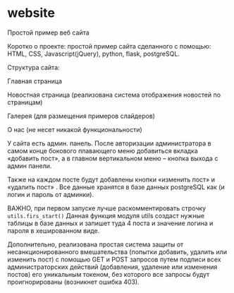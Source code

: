 # website
Простой пример веб сайта

Коротко о проекте: простой пример сайта сделанного с помощью: HTML, CSS, Javascript(jQuery), python, flask, postgreSQL.

Структура сайта:

  Главная страница
  
  Новостная страница (реализована система отображения новостей по страницам)
  
  Галерея (для размещения примеров слайдеров)
  
  О нас (не несет никакой функциональности)
  

У сайта есть админ. панель.  После авторизации администратора в самом конце  бокового плавающего меню добавиться вкладка «добавить пост», а в главном вертикальном меню – кнопка выхода с админ панели.


Также на каждом посте будут добавлены кнопки «изменить пост» и «удалить пост» .
Все данные хранятся в базе данных postgreSQL как (и логин и пароль от админки).


ВАЖНО, при первом запуске лучше раскомментировать строчку ```utils.firs_start()```
Данная функция модуля utils создаст нужные таблицы в базе данных и запишет туда 4 поста и значение логина и пароля в хешированном виде.


Дополнительно, реализована простая система защиты от несанкционированного вмешательства (попытки добавить, удалить или изменить пост) с помощью GET и POST запросов путем подписи всех администраторских действий (добавления, удаление или изменения постов) его уникальным токеном, без которого все запросы будут проигнорированы (возникнет ошибка 403).
